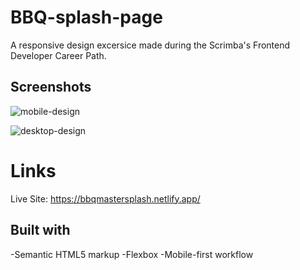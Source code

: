 # BBQ-splash-page

A responsive design excersice made during the Scrimba's Frontend Developer Career Path.

## Screenshots

![mobile-design](https://user-images.githubusercontent.com/79578822/114655065-bb62e400-9ceb-11eb-935e-d96d4b03ccfa.png)

![desktop-design](https://user-images.githubusercontent.com/79578822/114655068-bd2ca780-9ceb-11eb-9e1d-10143ba2d575.png)

# Links

Live Site: https://bbqmastersplash.netlify.app/

## Built with

-Semantic HTML5 markup
-Flexbox
-Mobile-first workflow

